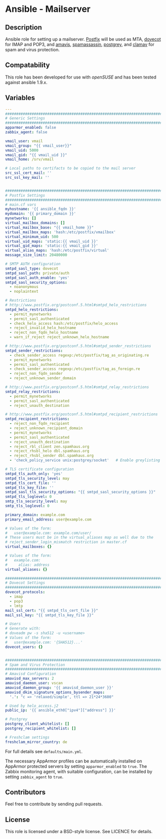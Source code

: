 # Ansible - Mailserver
## Description

Ansible role for setting up a mailserver. [Postfix](http://postfix.org) will be used as MTA, [dovecot](http://dovecot.org) for IMAP and POP3, and [amavis](http://www.amavis.org), [spamassassin](http://spamassassin.apache.org), [postgrey](http://postgrey.schweikert.ch/), and [clamav](http://www.clamav.net/) for spam and virus protection.

## Compatability

This role has been developed for use with *openSUSE* and has been tested against ansible 1.9.x.

## Variables

```yaml
---
##############################################################################
# Generic Settings
##############################################################################
apparmor_enabled: false
zabbix_agent: false

vmail_user: vmail
vmail_group: "{{ vmail_user}}"
vmail_uid: 5000
vmail_gid: "{{ vmail_uid }}"
vmail_home: /srv/vmail

# Local paths to certifacts to be copied to the mail server
src_ssl_cert_mail: ''
src_ssl_key_mail: ''


##############################################################################
# Postfix Settings
##############################################################################
# main.cf vars
myhostname: '{{ ansible_fqdn }}'
mydomain: '{{ primary_domain }}'
mynetworks: []
virtual_mailbox_domains: []
virtual_mailbox_base: "{{ vmail_home }}"
virtual_mailbox_maps: 'hash:/etc/postfix/vmailbox'
virtual_minimum_uid: 500
virtual_uid_maps: 'static:{{ vmail_uid }}'
virtual_gid_maps: 'static:{{ vmail_gid }}'
virtual_alias_maps: 'hash:/etc/postfix/virtual'
message_size_limit: 20480000

# SMTP AUTH configuration
smtpd_sasl_type: dovecot
smtpd_sasl_path: private/auth
smtpd_sasl_auth_enable: 'yes'
smtpd_sasl_security_options:
  - noanonymous
  - noplaintext

# Restrictions
# http://www.postfix.org/postconf.5.html#smtpd_helo_restrictions
smtpd_helo_restrictions:
  - permit_mynetworks
  - permit_sasl_authenticated
  - check_helo_access hash:/etc/postfix/helo_access
  - reject_invalid_helo_hostname
  - reject_non_fqdn_helo_hostname
  - warn_if_reject reject_unknown_helo_hostname

# http://www.postfix.org/postconf.5.html#smtpd_sender_restrictions
smtpd_sender_restrictions:
  - check_sender_access regexp:/etc/postfix/tag_as_originating.re
  - permit_mynetworks
  - permit_sasl_authenticated
  - check_sender_access regexp:/etc/postfix/tag_as_foreign.re
  - reject_non_fqdn_sender
  - reject_unknown_sender_domain

# http://www.postfix.org/postconf.5.html#smtpd_relay_restrictions
smtpd_relay_restrictions:
  - permit_mynetworks
  - permit_sasl_authenticated
  - reject_unauth_destination

# http://www.postfix.org/postconf.5.html#smtpd_recipient_restrictions
smtpd_recipient_restrictions:
  - reject_non_fqdn_recipient
  - reject_unknown_recipient_domain
  - permit_mynetworks
  - permit_sasl_authenticated
  - reject_unauth_destination
  - reject_rbl_client zen.spamhaus.org
  - reject_rhsbl_helo dbl.spamhaus.org
  - reject_rhsbl_sender dbl.spamhaus.org
  - 'check_policy_service unix:postgrey/socket'   # Enable greylisting through postgrey

# TLS certificate configuration
smtpd_tls_auth_only: 'yes'
smtpd_tls_security_level: may
smtpd_tls_cert_file: ''
smtpd_tls_key_file: ''
smtpd_sasl_tls_security_options: "{{ smtpd_sasl_security_options }}"
smtpd_tls_loglevel: 0
smtp_tls_security_level: may
smtp_tls_loglevel: 0

primary_domain: example.com
primary_email_address: user@example.com

# Values of the form:
#   user@example.com: example.com/user/
# These users must be in the virtual_aliases map as well due to the
# reject_sender_login_mismatch restriction in master.cf
virtual_mailboxes: {}

# Values of the form:
#   example.com:
#     alias: address
virtual_aliases: {}

##############################################################################
# Dovecot Settings
##############################################################################
dovecot_protocols:
  - imap
  - pop3
  - lmtp
mail_ssl_cert: "{{ smtpd_tls_cert_file }}"
mail_ssl_key: "{{ smtpd_tls_key_file }}"

# Users
# Generate with:
# doveadm pw -s sha512 -u <username>
# Values of the form:
#   user@example.com: '{SHA512}...'
dovecot_users: {}


##############################################################################
# Spam and Virus Protection
##############################################################################
# Amavisd Configuration
amavisd_max_servers: 2
amavisd_daemon_user: vscan
amavisd_daemon_group: '{{ amavisd_daemon_user }}'
amavisd_dkim_signature_options_bysender_maps:
  '.': "c => 'relaxed/simple', ttl => 21*24*3600"

# Used by helo_access.j2
public_ip: '{{ ansible_eth0["ipv4"]["address"] }}'

# Postgrey
postgrey_client_whitelist: []
postgrey_recipient_whitelist: []

# Freshclam settings
freshclam_mirror_country: de
```

For full details see `defaults/main.yml`.

The necessary AppArmor profiles can be automatically installed on AppArmor protected servers by setting `apparmor_enabled` to `true`. The Zabbix monitoring agent, with suitable configuration, can be installed by setting `zabbix_agent` to `true`.

## Contributors

Feel free to contribute by sending pull requests.

## License

This role is licensed under a BSD-style license. See LICENCE for details.
